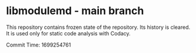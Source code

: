 # libmodulemd - main branch

This repository contains frozen state of the repository.
Its history is cleared. It is used only for static code
analysis with Codacy.

Commit Time: 1699254761